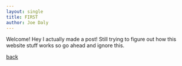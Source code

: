 ```yaml
---
layout: single
title: FIRST
author: Joe Daly
---
```


Welcome!
Hey I actually made a post! Still trying to figure out how this website stuff works so go ahead and ignore this. 

[back](./)
